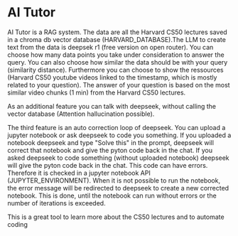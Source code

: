 # AI Tutor

AI Tutor is a RAG system. The data are all the Harvard CS50 lectures saved in
a chroma db vector database (HARVARD_DATABASE).The LLM to create text from the
data is deepsek r1 (free version on open router). You can choose how many data
points you take under consideration to answer the query. You can also choose how
similar the data should be with your query (similarity distance). Furthermore
you can choose to show the ressources (Harvard CS50 youtube videos linked to the
timestamp, which is mostly related to your question). The answer of your question
is based on the most similar video chunks (1 min) from the Harvard CS50 lectures.

As an additional feature you can talk with deepseek, without calling the vector
database (Attention hallucination possible).

The third feature is an auto correction loop of deepseek. You can upload a
jupyter notebook or ask deepseek to code you something. If you uploaded a notebook
deepseek and type "Solve this" in the prompt, deepseek will correct that notebook
and give the pyton code back in the chat. If you asked deepseek to code something
(without uploaded notebook) deepseek will give the pyton code back in the chat. This
code can have errors. Therefore it is checked in a jupyter notebook API (JUPYTER_ENVIRONMENT).
When it is not possible to run the notebook, the error message will be redirected
to deepseek to create a new corrected notebook. This is done, until the notebook
can run without errors or the number of iterations is exceeded.

This is a great tool to learn more about the CS50 lectures and to automate coding

